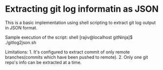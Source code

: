 # Extracting git log informatin as JSON

This is a basic implementation using shell scripting to extract git log output in JSON format. 



Sample execution of the script: 
 shell  [rajiv@localhost gitNinja]$ ./gitlog2json.sh <full-path-of-a-local-git-repo>
 


Limitations: 
    1. It's configured to extract commit of only remote branches(commits which have been pushed to remote).
    2. Only one git repo's info can be extracted at a time.
    